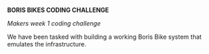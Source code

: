 **BORIS BIKES CODING CHALLENGE**

*Makers week 1 coding challenge*

We have been tasked with building a working Boris Bike system that emulates the infrastructure.
